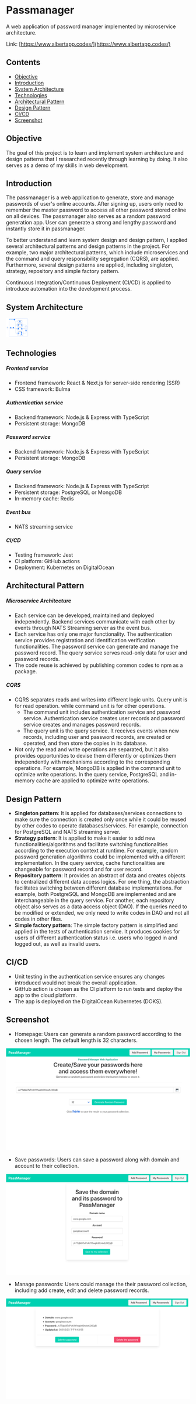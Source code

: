 # Passmanager

A web application of password manager implemented by microservice architecture.

Link: [https://www.albertapp.codes/](https://www.albertapp.codes/)

## Contents

- [Objective](#objective)
- [Introduction](#introduction)
- [System Architecture](#system-architecture)
- [Technologies](#technologies)
- [Architectural Pattern](#architectural-pattern)
- [Design Pattern](#design-pattern)
- [CI/CD](#cicd-1)
- [Screenshot](#screenshot)

## Objective

The goal of this project is to learn and implement system architecture and design patterns that I researched recently through learning by doing. It also serves as a demo of my skills in web development.

## Introduction

The passmanager is a web application to generate, store and manage passwords of user's online accounts. After signing up, users only need to remember the master password to access all other password stored online on all devices. The passmanager also serves as a random password generation app. User can generate a strong and lengthy password and instantly store it in passmanager.

To better understand and learn system design and design pattern, I applied several architectural patterns and design patterns in the project. For example, two major architectural patterns, which include microservices and the command and query responsibility segregation (CQRS), are applied. Furthermore, several design patterns are applied, including singleton, strategy, repository and simple factory pattern.

Continuous Integration/Continuous Deployment (CI/CD) is applied to introduce automation into the development process.

## System Architecture

<img src="https://raw.githubusercontent.com/lightcoker/passmanager/main/doc/img/Systems%20Architecture.png" alt="Systems Architecture" style="zoom:6%;" />

## Technologies

##### Frontend service

- Frontend framework: React & Next.js for server-side rendering (SSR)
- CSS framework: Bulma 

##### Authentication service

- Backend framework: Node.js & Express with TypeScript
- Persistent storage: MongoDB

##### Password service

- Backend framework: Node.js & Express with TypeScript
- Persistent storage: MongoDB

##### Query service

- Backend framework: Node.js & Express with TypeScript
- Persistent storage: PostgreSQL or MongoDB
- In-memory cache: Redis

##### Event bus

- NATS streaming service

##### CI/CD

- Testing framework: Jest
- CI platform: GitHub actions
- Deployment: Kubernetes on DigitalOcean

## Architectural Pattern

##### Microservice Architecture

- Each service can be developed, maintained and deployed independently. Backend services communicate with each other by events through NATS Streaming server as the event bus. 
- Each service has only one major functionality. The authentication service provides registration and identification verification functionalities. The password service can generate and manage the password record. The query service serves read-only data for user and password records.
- The code reuse is achieved by publishing common codes to npm as a package.  

##### CQRS

- CQRS separates reads and writes into different logic units. Query unit is for read operation. while command unit is for other operations.
  - The command unit includes authentication service and password service. Authentication service creates user records and password service creates and manages password records.
  - The query unit is the query service. It receives events when new records, including user and password records, are created or operated, and then store the copies in its database.
- Not only the read and write operations are separated, but it also provides opportunities to devise them differently or optimizes them independently with mechanisms according to the corresponding operations. For example, MongoDB is applied in the command unit to optimize write operations. In the query service, PostgreSQL and in-memory cache are applied to optimize write operations.

## Design Pattern

- **Singleton pattern**: It is applied for databases/services connections to make sure the connection is created only once while it could be reused by other codes to operate databases/services. For example, connection for PostgreSQL and NATS streaming server.
- **Strategy pattern**: It is applied to make it easier to add new functionalities/algorithms and facilitate switching functionalities according to the execution context at runtime. For example, random password generation algorithms could be implemented with a different implementation. In the query service, cache functionalities are changeable for password record and for user record. 
- **Repository pattern**: It provides an abstract of data and creates objects to centralized different data access logics. For one thing, the abstraction facilitates switching between different database implementations. For example, both PostgreSQL and MongoDB are implemented and are interchangeable in the query service. For another, each repository object also serves as a data access object (DAO). If the queries need to be modified or extended, we only need to write codes in DAO and not all codes in other files.
- **Simple factory pattern**: The simple factory pattern is simplified and applied in the tests of authentication service. It produces cookies for users of different authentication status i.e. users who logged in and logged out, as well as invalid users. 

## CI/CD

- Unit testing in the authentication service ensures any changes introduced would not break the overall application.
- GitHub action is chosen as the CI platform to run tests and deploy the app to the cloud platform.
- The app is deployed on the DigitalOcean Kubernetes (DOKS). 

## Screenshot

- Homepage: Users can generate a random password according to the chosen length. The default length is 32 characters.

![homepage](https://raw.githubusercontent.com/lightcoker/passmanager/main/doc/img/Screenshot_homepage.png)

- Save passwords: Users can save a password along with domain and account to their collection.

![save password](https://raw.githubusercontent.com/lightcoker/passmanager/main/doc/img/Screenshot_save.png)

- Manage passwords: Users could manage the their password collection, including add create, edit and delete password records.

![manage passwords](https://raw.githubusercontent.com/lightcoker/passmanager/main/doc/img/Screenshot_manage.png)

